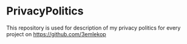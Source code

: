 # PrivacyPolitics
This repository is used for description of my privacy politics for every project on https://github.com/3emlekop
